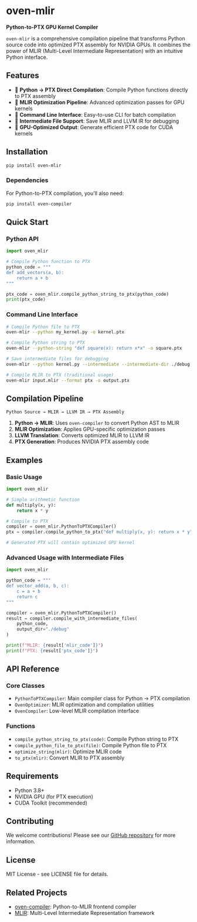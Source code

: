 # oven-mlir

**Python-to-PTX GPU Kernel Compiler**

`oven-mlir` is a comprehensive compilation pipeline that transforms Python source code into optimized PTX assembly for NVIDIA GPUs. It combines the power of MLIR (Multi-Level Intermediate Representation) with an intuitive Python interface.

## Features

- 🐍 **Python → PTX Direct Compilation**: Compile Python functions directly to PTX assembly
- 🔧 **MLIR Optimization Pipeline**: Advanced optimization passes for GPU kernels  
- 🚀 **Command Line Interface**: Easy-to-use CLI for batch compilation
- 📁 **Intermediate File Support**: Save MLIR and LLVM IR for debugging
- 🎯 **GPU-Optimized Output**: Generate efficient PTX code for CUDA kernels

## Installation

```bash
pip install oven-mlir
```

### Dependencies

For Python-to-PTX compilation, you'll also need:

```bash
pip install oven-compiler
```

## Quick Start

### Python API

```python
import oven_mlir

# Compile Python function to PTX
python_code = """
def add_vectors(a, b):
    return a + b
"""

ptx_code = oven_mlir.compile_python_string_to_ptx(python_code)
print(ptx_code)
```

### Command Line Interface

```bash
# Compile Python file to PTX
oven-mlir --python my_kernel.py -o kernel.ptx

# Compile Python string to PTX
oven-mlir --python-string "def square(x): return x*x" -o square.ptx

# Save intermediate files for debugging
oven-mlir --python kernel.py --intermediate --intermediate-dir ./debug --verbose

# Compile MLIR to PTX (traditional usage)
oven-mlir input.mlir --format ptx -o output.ptx
```

## Compilation Pipeline

```
Python Source → MLIR → LLVM IR → PTX Assembly
```

1. **Python → MLIR**: Uses `oven-compiler` to convert Python AST to MLIR
2. **MLIR Optimization**: Applies GPU-specific optimization passes
3. **LLVM Translation**: Converts optimized MLIR to LLVM IR
4. **PTX Generation**: Produces NVIDIA PTX assembly code

## Examples

### Basic Usage

```python
import oven_mlir

# Simple arithmetic function
def multiply(x, y):
    return x * y

# Compile to PTX
compiler = oven_mlir.PythonToPTXCompiler()
ptx = compiler.compile_python_to_ptx("def multiply(x, y): return x * y")

# Generated PTX will contain optimized GPU kernel
```

### Advanced Usage with Intermediate Files

```python
import oven_mlir

python_code = """
def vector_add(a, b, c):
    c = a + b
    return c
"""

compiler = oven_mlir.PythonToPTXCompiler()
result = compiler.compile_with_intermediate_files(
    python_code, 
    output_dir="./debug"
)

print(f"MLIR: {result['mlir_code']}")
print(f"PTX: {result['ptx_code']}")
```

## API Reference

### Core Classes

- `PythonToPTXCompiler`: Main compiler class for Python → PTX compilation
- `OvenOptimizer`: MLIR optimization and compilation utilities
- `OvenCompiler`: Low-level MLIR compilation interface

### Functions

- `compile_python_string_to_ptx(code)`: Compile Python string to PTX
- `compile_python_file_to_ptx(file)`: Compile Python file to PTX  
- `optimize_string(mlir)`: Optimize MLIR code
- `to_ptx(mlir)`: Convert MLIR to PTX assembly

## Requirements

- Python 3.8+
- NVIDIA GPU (for PTX execution)
- CUDA Toolkit (recommended)

## Contributing

We welcome contributions! Please see our [GitHub repository](https://github.com/sjjeong94/oven) for more information.

## License

MIT License - see LICENSE file for details.

## Related Projects

- [oven-compiler](https://pypi.org/project/oven-compiler/): Python-to-MLIR frontend compiler
- [MLIR](https://mlir.llvm.org/): Multi-Level Intermediate Representation framework